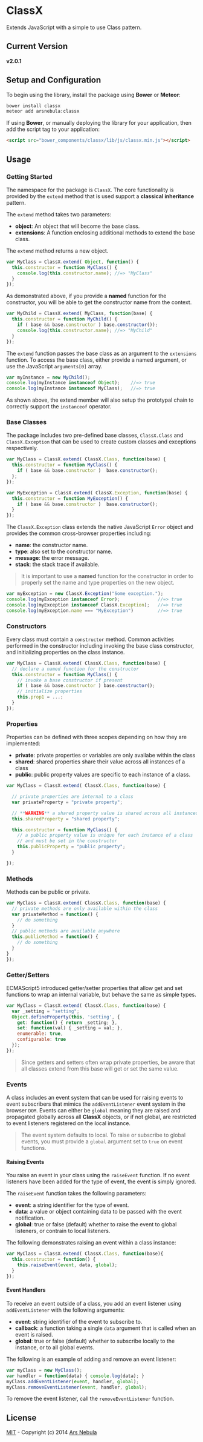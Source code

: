 # ClassX

Extends JavaScript with a simple to use Class pattern.

## Current Version

**v2.0.1**

## Setup and Configuration

To begin using the library, install the package using **Bower** or **Meteor**:

```sh
bower install classx
meteor add arsnebula:classx
```

If using **Bower**, or manually deploying the library for your
application, then add the script tag to your application:

```html
<script src="bower_components/classx/lib/js/classx.min.js"></script>
```

## Usage

### Getting Started

The namespace for the package is ``ClassX``. The core functionality
is provided by the ``extend`` method that is used support a
**classical inheritance** pattern.

The ``extend`` method takes two parameters:

- **object**: An object that will become the base class.
- **extensions**: A function enclosing additional methods to extend the base class.

The ``extend`` method returns a new object.

```js
var MyClass = ClassX.extend( Object, function() {
  this.constructor = function MyClass() {
    console.log(this.constructor.name); //=> "MyClass"
  }
});
```
As demonstrated above, if you provide a **named** function for the constructor,
you will be able to get the constructor name from the context.

```js
var MyChild = ClassX.extend( MyClass, function(base) {
  this.constructor = function MyChild() {
    if ( base && base.constructor ) base.constructor());
    console.log(this.constructor.name); //=> "MyChild"
  }
});
```

The ``extend`` function passes the base class as an argument to the ``extensions``
function. To access the base class, either provide a named argument, or
use the JavaScript ``arguments[0]`` array.

```js
var myInstance = new MyChild();
console.log(myInstance instanceof Object);    //=> true
console.log(myInstance instanceof MyClass);   //=> true
```

As shown above, the extend member will also setup the prototypal chain to correctly support the
``instanceof`` operator.

### Base Classes

The package includes two pre-defined base classes, ``ClassX.Class`` and ``ClassX.Exception`` that can be
used to create custom classes and exceptions respectively.

```js
var MyClass = ClassX.extend( ClassX.Class, function(base) {
  this.constructor = function MyClass() {
    if ( base && base.constructor )  base.constructor();
  };
});

var MyException = ClassX.extend( ClassX.Exception, function(base) {
  this.constructor = function MyException() {
    if ( base && base.constructor )  base.constructor();
  }
});

```

The ``ClassX.Exception`` class extends the native JavaScript ``Error`` object and provides the
common cross-browser properties including:

- **name**: the constructor name.
- **type**: also set to the constructor name.
- **message**: the error message.
- **stack**: the stack trace if available.

> It is important to use a **named** function for the constructor in order to properly
set the name and type properties on the new object.

```js
var myException = new ClassX.Exception("Some exception.");
console.log(myException instanceof Error);              //=> true
console.log(myException instanceof ClassX.Exception);   //=> true
console.log(myException.name === "MyException")         //=> true
```

### Constructors

Every class must contain a ``constructor`` method. Common activities performed in the constructor
including invoking the base class constructor, and initializing properties
on the class instance.

```js
var MyClass = ClassX.extend( ClassX.Class, function(base) {
  // declare a named function for the constructor
  this.constructor = function MyClass() {
    // invoke a base constructor if present
    if ( base && base.constructor ) base.constructor();
    // initialize properties
    this.prop1 = ...;
  }
});
```

### Properties

Properties can be defined with three scopes depending on how they are implemented:

- **private**: private properties or variables are only availabe within the class
- **shared**: shared properties share their value across all instances of a class
- **public**: public property values are specific to each instance of a class.

```js
var MyClass = ClassX.extend( ClassX.Class, function(base) {

  // private properties are internal to a class
  var privateProperty = "private property";

  // **WARNING** a shared property value is shared across all instances of a class
  this.sharedProperty = "shared property";

  this.constructor = function MyClass() {
    // a public property value is unique for each instance of a class
    // and must be set in the constructor
    this.publicProperty = "public property";
  }

});
```

### Methods

Methods can be public or private.

```js
var MyClass = ClassX.extend( ClassX.Class, function(base) {
  // private methods are only available within the class
  var privateMethod = function() {
    // do something
  }
  // public methods are available anywhere
  this.publicMethod = function() {
    // do something
  }
}
});
```

### Getter/Setters

ECMAScript5 introduced getter/setter properties that allow get and set functions
to wrap an internal variable, but behave the same as simple types.

```js
var MyClass = ClassX.extend( ClassX.Class, function(base) {
  var _setting = "setting";
  Object.defineProperty(this, 'setting', {
    get: function() { return _setting; },
    set: function(val) { _setting = val; },
    enumerable: true,
    configurable: true
  });
});
```

> Since getters and setters often wrap private properties, be aware that all classes
extend from this base will get or set the same value.

### Events

A class includes an event system that can be used for raising events to event
subscribers that mimics the ``addEventListener`` event system in the browser ``DOM``. Events can
either be ``global`` meaning they are raised and propagated globally across all **ClassX** objects,
or if not global, are restricted to event listeners registered on the local instance.

> The event system defaults to local. To raise or subscribe to global events, you must provide
a ``global`` argument set to ``true`` on event functions.

#### Raising Events

You raise an event in your class using the ``raiseEvent`` function. If no event listeners have
been added for the type of event, the event is simply ignored.

The ``raiseEvent`` function takes the following parameters:

- **event**: a string identifier for the type of event.
- **data**: a value or object containing data to be passed with the event notification.
- **global**: true or false (default) whether to raise the event to global listeners, or contrain to local listeners.

The following demonstrates raising an event within a class instance:

```js
var MyClass = ClassX.extend( ClassX.Class, function(base){
  this.constructor = function() {
    this.raiseEvent(event, data, global);
  }
});
```

#### Event Handlers

To receive an event outside of a class, you add an event listener using ``addEventListener`` with
the following arguments:

- **event**: string identifier of the event to subscribe to.
- **callback**: a function taking a single ``data`` argument that is called when an event is raised.
- **global**: true or false (default) whether to subscribe locally to the instance, or to all global events.

The following is an example of adding and remove an event listener:

```js
var myClass = new MyClass();
var handler = function(data) { console.log(data); }
myClass.addEventListener(event, handler, global);
myClass.removeEventListener(event, handler, global);
```

To remove the event listener, call the ``removeEventListener`` function.

## License

[MIT](http://choosealicense.com/licenses/mit/) -
Copyright (c) 2014 [Ars Nebula](http://www.arsnebula.com)